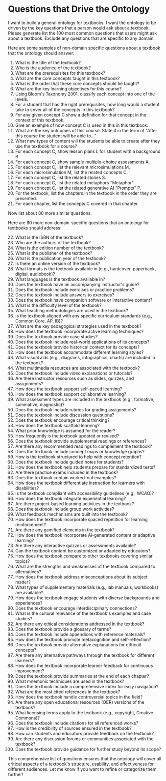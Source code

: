 # Questions that Drive the Ontology

I want to build a general ontology for textbooks.  I want the ontology to be driven by the key questions that a person would ask about a textbook.  Please generate  list the 100 most common questions that users might ask about a textbook.  Exclude any questions that are specific to any domain.

Here are some samples of non-domain specific questions about a textbook that the ontology should answer:

1. What is the title of the textbook?
2. Who is the audience of the textbook?
3. What are the prerequisites for this textbook?
4. What are the core concepts taught in this textbook?
5. What is the order that these core concepts should be taught?
6. What are the key learning objectives for this course?
7. Using Bloom's Taxonomy 2001, classify each concept into one of the levels.
8. For a student that has the right prerequisites, how long would a student take to cover all of the concepts in this textbook?
9. For any given concept C show a definition for that concept in the context of this textbook.
10. Give an example of how concept C is used in this in this textbook.
11. What are the key outcomes of this course.  State it in the term of "After this course the student will be able to..."
12. What new types of content will the students be able to create after they use the textbook for a course?
13. For each concept C, show lesson plans L for student with a background B.
14. For each concept C, show sample multiple-choice assessments A.
15. For each concept C, list the relevant microsimulations M.
16. For each microsimulation M, list the related concepts C.
17. For each concept C, list the related stories S.
18. For each concept C, list the related metaphors "Metaphor"
19. For each concept C, list the related generative AI "Prompts" P.
20. For the textbook, list the chapters in the textbook in the order they are presented.
21. For each chapter, list the concepts C covered in that chapter.

Now list about 80 more similar questions.

Here are 80 more non-domain-specific questions that an ontology for textbooks should address:

22.  What is the ISBN of the textbook?
23.  Who are the authors of the textbook?
24.  What is the edition number of the textbook?
25.  What is the publisher of the textbook?
26.  What is the publication year of the textbook?
27.  Is there an online version of the textbook?
28.  What formats is the textbook available in (e.g., hardcover, paperback, digital, audiobook)?
29.  What languages is the textbook available in?
30.  Does the textbook have an accompanying instructor's guide?
31.  Does the textbook include exercises or practice problems?
32.  Does the textbook include answers to exercises?
33.  Does the textbook have companion software or interactive content?
34.  What is the difficulty level of the textbook?
35.  What teaching methodologies are used in the textbook?
36.  Is the textbook aligned with any specific curriculum standards (e.g., Common Core, AP, IB)?
37.  What are the key pedagogical strategies used in the textbook?
38.  How does the textbook incorporate active learning techniques?
39.  Does the textbook provide case studies?
40.  Does the textbook include real-world applications of its concepts?
41.  Does the textbook provide historical context for its concepts?
42.  How does the textbook accommodate different learning styles?
43.  What visual aids (e.g., diagrams, infographics, charts) are included in the textbook?
44.  What multimedia resources are associated with the textbook?
45.  Does the textbook include video explanations or tutorials?
46.  Are there instructor resources such as slides, quizzes, and assignments?
47.  How does the textbook support self-paced learning?
48.  How does the textbook support collaborative learning?
49.  What assessment types are included in the textbook (e.g., formative, summative, diagnostic)?
50.  Does the textbook include rubrics for grading assignments?
51.  Does the textbook include discussion questions?
52.  Does the textbook encourage critical thinking?
53.  How does the textbook scaffold learning?
54.  What prior knowledge is assumed for the reader?
55.  How frequently is the textbook updated or revised?
56.  Does the textbook provide supplemental readings or references?
57.  Are there any recommended readings to complement the textbook?
58.  Does the textbook include concept maps or knowledge graphs?
59.  How is the textbook structured to help with concept retention?
60.  Does the textbook include guided notes for students?
61.  How does the textbook help students prepare for standardized tests?
62.  Are there practice exams included in the textbook?
63.  Does the textbook contain worked-out examples?
64.  How does the textbook differentiate instruction for learners with disabilities?
65.  Is the textbook compliant with accessibility guidelines (e.g., WCAG)?
66.  How does the textbook integrate experiential learning?
67.  Are there project-based learning activities in the textbook?
68.  Does the textbook include group work activities?
69.  What feedback mechanisms are built into the textbook?
70.  How does the textbook incorporate spaced repetition for learning reinforcement?
71.  Are there any gamified elements in the textbook?
72.  How does the textbook incorporate AI-generated content or adaptive learning?
73.  Are there any interactive quizzes or assessments available?
74.  Can the textbook content be customized or adapted by educators?
75.  How does the textbook compare to other textbooks covering similar topics?
76.  What are the strengths and weaknesses of the textbook compared to alternatives?
77.  How does the textbook address misconceptions about its subject matter?
78.  What types of supplementary materials (e.g., lab manuals, workbooks) are available?
79.  How does the textbook engage students with diverse backgrounds and experiences?
80.  Does the textbook encourage interdisciplinary connections?
81.  What is the cultural relevance of the textbook's examples and case studies?
82.  Are there any ethical considerations addressed in the textbook?
83.  Does the textbook provide a glossary of terms?
84.  Does the textbook include appendices with reference materials?
85.  How does the textbook promote metacognition and self-reflection?
86.  Does the textbook provide alternative explanations for difficult concepts?
87.  Are there any alternative pathways through the textbook for different learners?
88.  How does the textbook incorporate learner feedback for continuous improvement?
89.  Does the textbook provide summaries at the end of each chapter?
90.  What mnemonic techniques are used in the textbook?
91.  Does the textbook include a comprehensive index for easy navigation?
92.  What are the most cited references in the textbook?
93.  How does the textbook handle controversial topics in the field?
94.  Are there any open educational resources (OER) versions of the textbook?
95.  What licensing terms apply to the textbook (e.g., copyright, Creative Commons)?
96.  Does the textbook include citations for all referenced works?
97.  How is the credibility of sources ensured in the textbook?
98.  How can students and educators provide feedback on the textbook?
99.  Are there any discussion forums or communities associated with the textbook?
100.  Does the textbook provide guidance for further study beyond its scope?

This comprehensive list of questions ensures that the ontology will cover all critical aspects of a textbook's structure, usability, and effectiveness for different audiences. Let me know if you want to refine or categorize them further!